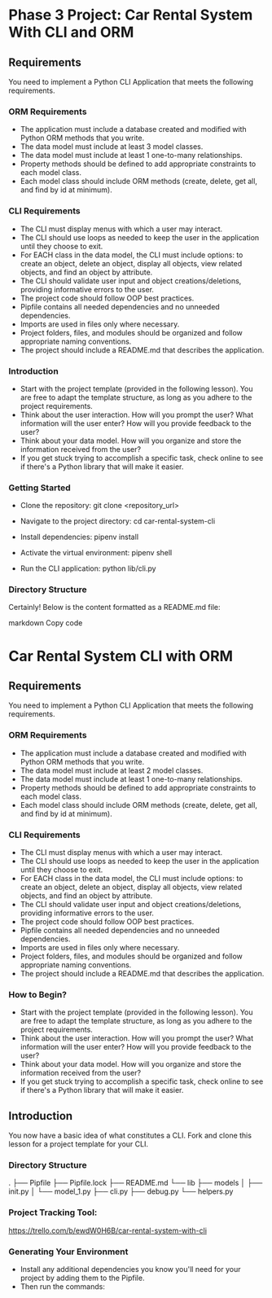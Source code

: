 # Phase 3 Project: Car Rental System With CLI and ORM

## Requirements

You need to implement a Python CLI Application that meets the following requirements.

### ORM Requirements

- The application must include a database created and modified with Python ORM methods that you write.
- The data model must include at least 3 model classes.
- The data model must include at least 1 one-to-many relationships.
- Property methods should be defined to add appropriate constraints to each model class.
- Each model class should include ORM methods (create, delete, get all, and find by id at minimum).

### CLI Requirements

- The CLI must display menus with which a user may interact.
- The CLI should use loops as needed to keep the user in the application until they choose to exit.
- For EACH class in the data model, the CLI must include options: to create an object, delete an object, display all objects, view related objects, and find an object by attribute.
- The CLI should validate user input and object creations/deletions, providing informative errors to the user.
- The project code should follow OOP best practices.
- Pipfile contains all needed dependencies and no unneeded dependencies.
- Imports are used in files only where necessary.
- Project folders, files, and modules should be organized and follow appropriate naming conventions.
- The project should include a README.md that describes the application.

### Introduction

- Start with the project template (provided in the following lesson). You are free to adapt the template structure, as long as you adhere to the project requirements.
- Think about the user interaction. How will you prompt the user? What information will the user enter? How will you provide feedback to the user?
- Think about your data model. How will you organize and store the information received from the user?
- If you get stuck trying to accomplish a specific task, check online to see if there's a Python library that will make it easier.

### Getting Started
- Clone the repository:
git clone <repository_url>

- Navigate to the project directory:
cd car-rental-system-cli

- Install dependencies:
pipenv install

- Activate the virtual environment:
pipenv shell

- Run the CLI application:
python lib/cli.py

### Directory Structure

Certainly! Below is the content formatted as a README.md file:

markdown
Copy code
# Car Rental System CLI with ORM

## Requirements

You need to implement a Python CLI Application that meets the following requirements.

### ORM Requirements

- The application must include a database created and modified with Python ORM methods that you write.
- The data model must include at least 2 model classes.
- The data model must include at least 1 one-to-many relationships.
- Property methods should be defined to add appropriate constraints to each model class.
- Each model class should include ORM methods (create, delete, get all, and find by id at minimum).

### CLI Requirements

- The CLI must display menus with which a user may interact.
- The CLI should use loops as needed to keep the user in the application until they choose to exit.
- For EACH class in the data model, the CLI must include options: to create an object, delete an object, display all objects, view related objects, and find an object by attribute.
- The CLI should validate user input and object creations/deletions, providing informative errors to the user.
- The project code should follow OOP best practices.
- Pipfile contains all needed dependencies and no unneeded dependencies.
- Imports are used in files only where necessary.
- Project folders, files, and modules should be organized and follow appropriate naming conventions.
- The project should include a README.md that describes the application.

### How to Begin?

- Start with the project template (provided in the following lesson). You are free to adapt the template structure, as long as you adhere to the project requirements.
- Think about the user interaction. How will you prompt the user? What information will the user enter? How will you provide feedback to the user?
- Think about your data model. How will you organize and store the information received from the user?
- If you get stuck trying to accomplish a specific task, check online to see if there's a Python library that will make it easier.

## Introduction

You now have a basic idea of what constitutes a CLI. Fork and clone this lesson for a project template for your CLI.

### Directory Structure

.
├── Pipfile
├── Pipfile.lock
├── README.md
└── lib
├── models
│ ├── init.py
│ └── model_1.py
├── cli.py
├── debug.py
└── helpers.py

### Project Tracking Tool:
   https://trello.com/b/ewdW0H6B/car-rental-system-with-cli

### Generating Your Environment
- Install any additional dependencies you know you'll need for your project by adding them to the Pipfile.
- Then run the commands:
    <!-- ```bash
pipenv install
pipenv shell -->


